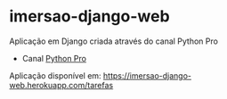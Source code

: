 # imersao-django-web

Aplicação em Django criada através do canal Python Pro

* Canal [Python Pro](https://www.youtube.com/playlist?list=PLA05yVJtRWYRgtGyrdH4Bbf2gtbk6OtTu)

Aplicação disponível em: https://imersao-django-web.herokuapp.com/tarefas
